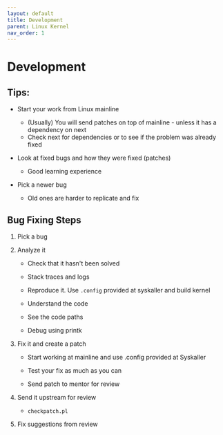 ```yaml
---
layout: default
title: Development
parent: Linux Kernel
nav_order: 1
---
```


# Development

## Tips:

* Start your work from Linux mainline

    * (Usually) You will send patches on top of mainline - unless it has a dependency on next
    * Check next for dependencies or to see if the problem was already fixed

* Look at fixed bugs and how they were fixed (patches)

    * Good learning experience

* Pick a newer bug
    
    * Old ones are harder to replicate and fix

## Bug Fixing Steps

1. Pick a bug

2. Analyze it

    * Check that it hasn't been solved

    * Stack traces and logs

    * Reproduce it. Use `.config` provided at syskaller and build kernel

    * Understand the code

    * See the code paths

    * Debug using printk

3. Fix it and create a patch

    * Start working at mainline and use .config provided at Syskaller

    * Test your fix as much as you can

    * Send patch to mentor for review

4. Send it upstream for review

    * `checkpatch.pl`

5. Fix suggestions from review
